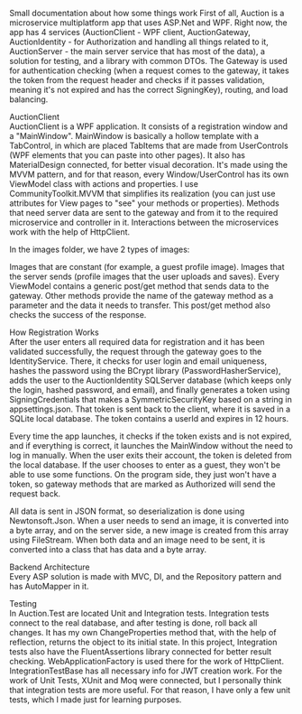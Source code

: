 Small documentation about how some things work
First of all, Auction is a microservice multiplatform app that uses ASP.Net and WPF. Right now, the app has 4 services (AuctionClient - WPF client, AuctionGateway, AuctionIdentity - for Authorization and handling all things related to it, AuctionServer - the main server service that has most of the data), a solution for testing, and a library with common DTOs. The Gateway is used for authentication checking (when a request comes to the gateway, it takes the token from the request header and checks if it passes validation, meaning it's not expired and has the correct SigningKey), routing, and load balancing.

AuctionClient<br>
AuctionClient is a WPF application. It consists of a registration window and a "MainWindow". MainWindow is basically a hollow template with a TabControl, in which are placed TabItems that are made from UserControls (WPF elements that you can paste into other pages). It also has MaterialDesign connected, for better visual decoration. It's made using the MVVM pattern, and for that reason, every Window/UserControl has its own ViewModel class with actions and properties. I use CommunityToolkit.MVVM that simplifies its realization (you can just use attributes for View pages to "see" your methods or properties). Methods that need server data are sent to the gateway and from it to the required microservice and controller in it. Interactions between the microservices work with the help of HttpClient.

In the images folder, we have 2 types of images:

Images that are constant (for example, a guest profile image).
Images that the server sends (profile images that the user uploads and saves).
Every ViewModel contains a generic post/get method that sends data to the gateway. Other methods provide the name of the gateway method as a parameter and the data it needs to transfer. This post/get method also checks the success of the response.

How Registration Works<br>
After the user enters all required data for registration and it has been validated successfully, the request through the gateway goes to the IdentityService. There, it checks for user login and email uniqueness, hashes the password using the BCrypt library (PasswordHasherService), adds the user to the AuctionIdentity SQLServer database (which keeps only the login, hashed password, and email), and finally generates a token using SigningCredentials that makes a SymmetricSecurityKey based on a string in appsettings.json. That token is sent back to the client, where it is saved in a SQLite local database. The token contains a userId and expires in 12 hours.

Every time the app launches, it checks if the token exists and is not expired, and if everything is correct, it launches the MainWindow without the need to log in manually. When the user exits their account, the token is deleted from the local database. If the user chooses to enter as a guest, they won't be able to use some functions. On the program side, they just won't have a token, so gateway methods that are marked as Authorized will send the request back.

All data is sent in JSON format, so deserialization is done using Newtonsoft.Json. When a user needs to send an image, it is converted into a byte array, and on the server side, a new image is created from this array using FileStream. When both data and an image need to be sent, it is converted into a class that has data and a byte array.

Backend Architecture<br>
Every ASP solution is made with MVC, DI, and the Repository pattern and has AutoMapper in it.

Testing<br>
In Auction.Test are located Unit and Integration tests. Integration tests connect to the real database, and after testing is done, roll back all changes. It has my own ChangeProperties method that, with the help of reflection, returns the object to its initial state. In this project, Integration tests also have the FluentAssertions library connected for better result checking. WebApplicationFactory is used there for the work of HttpClient. IntegrationTestBase has all necessary info for JWT creation work. For the work of Unit Tests, XUnit and Moq were connected, but I personally think that integration tests are more useful. For that reason, I have only a few unit tests, which I made just for learning purposes.
